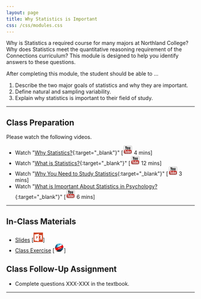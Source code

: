 ```yaml
---
layout: page
title: Why Statistics is Important
css: /css/modules.css
---
```


<div class="ILOs">
<p>Why is Statistics a required course for many majors at Northland College?  Why does Statistics meet the quantitative reasoning requirement of the Connections curriculum?  This module is designed to help you identify answers to these questions.</p>

<p>After completing this module, the student should be able to ...</p>

<ol>
  <li>Describe the two major goals of statistics and why they are important.</li>
  <li>Define natural and sampling variability.</li>
  <li>Explain why statistics is important to their field of study.</li>
</ol>
</div>

----

## Class Preparation
Please watch the following videos.

* Watch "[Why Statistics?](https://www.youtube.com/v/yxXsPc0bphQ?version=3&autoplay=1){:target="_blank"}" [![Youtube](../../img/youtube.png) 4 mins]
* Watch "[What is Statistics?](https://www.youtube.com/v/5YsiVJFSwGo?version=3&start=35&autoplay=1){:target="_blank"}" [![Youtube](../../img/youtube.png) 12 mins]
* Watch "[Why You Need to Study Statistics](https://www.youtube.com/v/wV0Ks7aS7YI?version=3&autoplay=1){:target="_blank"}" [![Youtube](../../img/youtube.png) 3 mins]
* Watch "[What is Important About Statistics in Psychology?](https://www.youtube.com/v/yl_yuxHFIXc?version=3&start=18&end=333&autoplay=1){:target="_blank"}" [![Youtube](../../img/youtube.png) 6 mins]

----

## In-Class Materials

* [Slides](PPT.pptx) [![PowerPoint](../../img/ppt.png)]
* [Class Exercise](CE.html) [![Webpage](../../img/web.png)]


## Class Follow-Up Assignment

* Complete questions XXX-XXX in the textbook.

----

<style type="text/css">
header.header-page .page-heading h1 {
  font-size: 45px;
  margin-top: 0;
}
</style>
